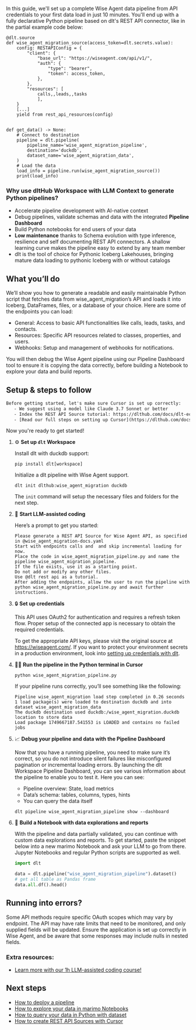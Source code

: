 In this guide, we'll set up a complete Wise Agent data pipeline from API credentials to your first data load in just 10 minutes. You'll end up with a fully declarative Python pipeline based on dlt's REST API connector, like in the partial example code below:

```python-outcome
@dlt.source
def wise_agent_migration_source(access_token=dlt.secrets.value):
    config: RESTAPIConfig = {
        "client": {
            "base_url": "https://wiseagent.com/api/v1/",
            "auth": {
                "type": "bearer",
                "token": access_token,
            },
        },
        "resources": [
            calls,,leads,,tasks
            ],
    }
    [...]
    yield from rest_api_resources(config)


def get_data() -> None:
    # Connect to destination
    pipeline = dlt.pipeline(
        pipeline_name='wise_agent_migration_pipeline',
        destination='duckdb',
        dataset_name='wise_agent_migration_data', 
    )
    # Load the data
    load_info = pipeline.run(wise_agent_migration_source())
    print(load_info) 
```

### Why use dltHub Workspace with LLM Context to generate Python pipelines?

- Accelerate pipeline development with AI-native context
- Debug pipelines, validate schemas and data with the integrated **Pipeline Dashboard**
- Build Python notebooks for end users of your data
- **Low maintenance** thanks to Schema evolution with type inference, resilience and self documenting REST API connectors. A shallow learning curve makes the pipeline easy to extend by any team member
- dlt is the tool of choice for Pythonic Iceberg Lakehouses, bringing mature data loading to pythonic Iceberg with or without catalogs

## What you’ll do

We’ll show you how to generate a readable and easily maintainable Python script that fetches data from wise_agent_migration’s API and loads it into Iceberg, DataFrames, files, or a database of your choice. Here are some of the endpoints you can load:

- General: Access to basic API functionalities like calls, leads, tasks, and contacts.
- Resources: Specific API resources related to classes, properties, and users.
- Webhooks: Setup and management of webhooks for notifications.

You will then debug the Wise Agent pipeline using our Pipeline Dashboard tool to ensure it is copying the data correctly, before building a Notebook to explore your data and build reports.

## Setup & steps to follow

```default
Before getting started, let's make sure Cursor is set up correctly:
   - We suggest using a model like Claude 3.7 Sonnet or better
   - Index the REST API Source tutorial: https://dlthub.com/docs/dlt-ecosystem/verified-sources/rest_api/ and add it to context as **@dlt rest api**
   - [Read our full steps on setting up Cursor](https://dlthub.com/docs/dlt-ecosystem/llm-tooling/cursor-restapi#23-configuring-cursor-with-documentation)
```

Now you're ready to get started!

1. ⚙️ **Set up `dlt` Workspace**
    
    Install dlt with duckdb support:
    ```shell
    pip install dlt[workspace]
    ```

    Initialize a dlt pipeline with Wise Agent support.
    ```shell
    dlt init dlthub:wise_agent_migration duckdb
    ```

    The `init` command will setup the necessary files and folders for the next step.
    
2. 🤠 **Start LLM-assisted coding**
    
    Here’s a prompt to get you started:
    
    ```prompt
    Please generate a REST API Source for Wise Agent API, as specified in @wise_agent_migration-docs.yaml 
    Start with endpoints calls and  and skip incremental loading for now. 
    Place the code in wise_agent_migration_pipeline.py and name the pipeline wise_agent_migration_pipeline. 
    If the file exists, use it as a starting point. 
    Do not add or modify any other files. 
    Use @dlt rest api as a tutorial. 
    After adding the endpoints, allow the user to run the pipeline with python wise_agent_migration_pipeline.py and await further instructions.
    ```

    
3. 🔒 **Set up credentials** 
    
    This API uses OAuth2 for authentication and requires a refresh token flow. Proper setup of the connected app is necessary to obtain the required credentials.
    
    To get the appropriate API keys, please visit the original source at https://wiseagent.com/.
    If you want to protect your environment secrets in a production environment, look into [setting up credentials with dlt](https://dlthub.com/docs/walkthroughs/add_credentials).
    
4. 🏃‍♀️ **Run the pipeline in the Python terminal in Cursor**
    
    ```shell
    python wise_agent_migration_pipeline.py
    ```
    
    If your pipeline runs correctly, you’ll see something like the following:
    
    ```shell
    Pipeline wise_agent_migration load step completed in 0.26 seconds
    1 load package(s) were loaded to destination duckdb and into dataset wise_agent_migration_data
    The duckdb destination used duckdb:/wise_agent_migration.duckdb location to store data
    Load package 1749667187.541553 is LOADED and contains no failed jobs
    ```
    
5. 📈 **Debug your pipeline and data with the Pipeline Dashboard**

    Now that you have a running pipeline, you need to make sure it’s correct, so you do not introduce silent failures like misconfigured pagination or incremental loading errors. By launching the dlt Workspace Pipeline Dashboard, you can see various information about the pipeline to enable you to test it. Here you can see:
    - Pipeline overview: State, load metrics
    - Data’s schema: tables, columns, types, hints
    - You can query the data itself
    
    ```shell
    dlt pipeline wise_agent_migration_pipeline show --dashboard
    ```
    
6. 🐍 **Build a Notebook with data explorations and reports**

    With the pipeline and data partially validated, you can continue with custom data explorations and reports. To get started, paste the snippet below into a new marimo Notebook and ask your LLM to go from there. Jupyter Notebooks and regular Python scripts are supported as well.

    
    ```python
    import dlt

   data = dlt.pipeline("wise_agent_migration_pipeline").dataset()
   # get all table as Pandas frame
   data.all.df().head()
    ```

## Running into errors?

Some API methods require specific OAuth scopes which may vary by endpoint. The API may have rate limits that need to be monitored, and only supplied fields will be updated. Ensure the application is set up correctly in Wise Agent, and be aware that some responses may include nulls in nested fields.

### Extra resources:

- [Learn more with our 1h LLM-assisted coding course!](https://www.youtube.com/watch?v=GGid70rnJuM)

## Next steps

- [How to deploy a pipeline](https://dlthub.com/docs/walkthroughs/deploy-a-pipeline)
- [How to explore your data in marimo Notebooks](https://dlthub.com/docs/general-usage/dataset-access/marimo)
- [How to query your data in Python with dataset](https://dlthub.com/docs/general-usage/dataset-access/dataset)
- [How to create REST API Sources with Cursor](https://dlthub.com/docs/dlt-ecosystem/llm-tooling/cursor-restapi)